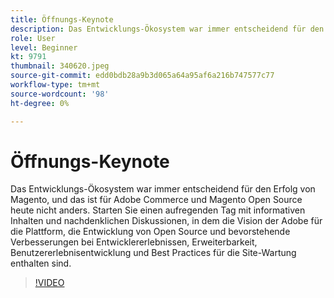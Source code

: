 ```yaml
---
title: Öffnungs-Keynote
description: Das Entwicklungs-Ökosystem war immer entscheidend für den Erfolg von Magento, und das ist für Adobe Commerce und Magento Open Source heute nicht anders. Kick-off ... (Beschreibungen sollten zwischen 60 und 160 Zeichen lang sein)
role: User
level: Beginner
kt: 9791
thumbnail: 340620.jpeg
source-git-commit: edd0bdb28a9b3d065a64a95af6a216b747577c77
workflow-type: tm+mt
source-wordcount: '98'
ht-degree: 0%

---
```


# Öffnungs-Keynote

Das Entwicklungs-Ökosystem war immer entscheidend für den Erfolg von Magento, und das ist für Adobe Commerce und Magento Open Source heute nicht anders. Starten Sie einen aufregenden Tag mit informativen Inhalten und nachdenklichen Diskussionen, in dem die Vision der Adobe für die Plattform, die Entwicklung von Open Source und bevorstehende Verbesserungen bei Entwicklererlebnissen, Erweiterbarkeit, Benutzererlebnisentwicklung und Best Practices für die Site-Wartung enthalten sind.

>[!VIDEO](https://video.tv.adobe.com/v/340620/?quality=12&learn=on)
